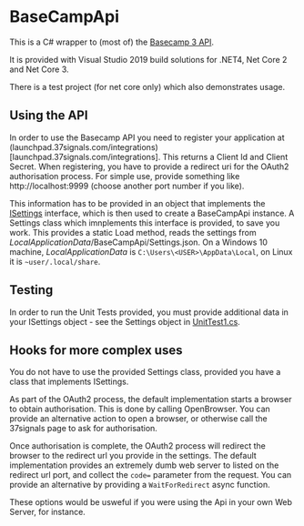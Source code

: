 # BaseCampApi

This is a C# wrapper to (most of) the [Basecamp 3 API](https://github.com/basecamp/bc3-api).

It is provided with Visual Studio 2019 build solutions for .NET4, Net Core 2 and Net Core 3.

There is a test project (for net core only) which also demonstrates usage.

## Using the API

In order to use the Basecamp API you need to register your application at (launchpad.37signals.com/integrations)[launchpad.37signals.com/integrations]. This returns a Client Id and Client Secret. When registering, you have to provide a redirect uri for the OAuth2 authorisation process. For simple use, provide something like http://localhost:9999 (choose another port number if you like).

This information has to be provided in an object that implements the [ISettings](../master/BaseCampApi/Settings.cs) interface, which is then used to create a BaseCampApi instance. A Settings class which imnplements this interface is provided, to save you work. This provides a static Load method, reads the settings from *LocalApplicationData*/BaseCampApi/Settings.json. On a Windows 10 machine, *LocalApplicationData* is `C:\Users\<USER>\AppData\Local`, on Linux it is `~user/.local/share`.

## Testing

In order to run the Unit Tests provided, you must provide additional data in your ISettings object - see the Settings object in [UnitTest1.cs](../master/Tests/UnitTest1.cs).

## Hooks for more complex uses

You do not have to use the provided Settings class, provided you have a class that implements ISettings.

As part of the OAuth2 process, the default implementation starts a browser to obtain authorisation. This is done by calling OpenBrowser. You can provide an alternative action to open a browser, or otherwise call the 37signals page to ask for authorisation.

Once authorisation is complete, the OAuth2 process will redirect the browser to the redirect url you provide in the settings. The default implementation provides an extremely dumb web server to listed on the redirect url port, and collect the `code=` parameter from the request. You can provide an alternative by providing a `WaitForRedirect` async function.

These options would be usweful if you were using the Api in your own Web Server, for instance.
